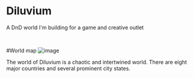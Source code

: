 # Diluvium

<p>A DnD world I'm building for a game and creative outlet</p>

<br>

#World map
![image](https://github.com/Mdstemm/Diluvium/image_storage/map-landmass-biomes-citys-paths.jpeg)

The world of Diluvium is a chaotic and intertwined world. There are eight major countries and several prominent city states.
